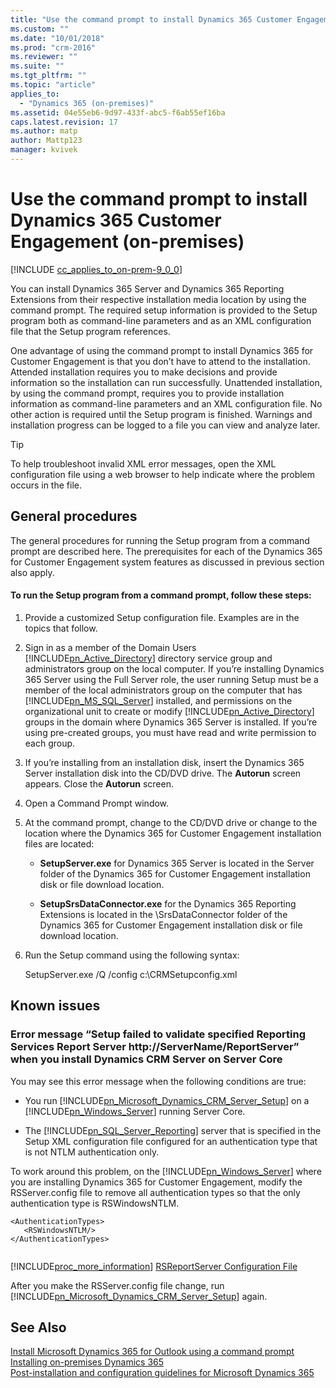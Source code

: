 ```yaml
---
title: "Use the command prompt to install Dynamics 365 Customer Engagement (on-premises) | Microsoft Docs"
ms.custom: ""
ms.date: "10/01/2018"
ms.prod: "crm-2016"
ms.reviewer: ""
ms.suite: ""
ms.tgt_pltfrm: ""
ms.topic: "article"
applies_to: 
  - "Dynamics 365 (on-premises)"
ms.assetid: 04e55eb6-9d97-433f-abc5-f6ab55ef16ba
caps.latest.revision: 17
ms.author: matp
author: Mattp123
manager: kvivek
---
```

# Use the command prompt to install Dynamics 365 Customer Engagement (on-premises) 

[!INCLUDE [cc_applies_to_on-prem-9_0_0](../includes/cc_applies_to_on-prem-9_0_0.md)]

You can install Dynamics 365 Server and Dynamics 365 Reporting Extensions from their respective installation media location by using the command prompt. The required setup information is provided to the Setup program both as command-line parameters and as an XML configuration file that the Setup program references.  
  
 One advantage of using the command prompt to install Dynamics 365 for Customer Engagement is that you don’t have to attend to the installation. Attended installation requires you to make decisions and provide information so the installation can run successfully. Unattended installation, by using the command prompt, requires you to provide installation information as command-line parameters and an XML configuration file. No other action is required until the Setup program is finished. Warnings and installation progress can be logged to a file you can view and analyze later.  
  
> [!TIP]
>  To help troubleshoot invalid XML error messages, open the XML configuration file using a web browser to help indicate where the problem occurs in the file.  
  
## General procedures  
 The general procedures for running the Setup program from a command prompt are described here. The prerequisites for each of the Dynamics 365 for Customer Engagement system features as discussed in previous section also apply.  
  
#### To run the Setup program from a command prompt, follow these steps:  
  
1.  Provide a customized Setup configuration file. Examples are in the topics that follow.  
  
2.  Sign in as a member of the Domain Users [!INCLUDE[pn_Active_Directory](../includes/pn-active-directory.md)] directory service group and administrators group on the local computer. If you’re installing Dynamics 365 Server using the Full Server role, the user running Setup must be a member of the local administrators group on the computer that has [!INCLUDE[pn_MS_SQL_Server](../includes/pn-ms-sql-server.md)] installed, and permissions on the organizational unit to create or modify [!INCLUDE[pn_Active_Directory](../includes/pn-active-directory.md)] groups in the domain where Dynamics 365 Server is installed. If you’re using pre-created groups, you must have read and write permission to each group.  
  
3.  If you’re installing from an installation disk, insert the Dynamics 365 Server installation disk into the CD/DVD drive. The **Autorun** screen appears. Close the **Autorun** screen.  
  
4.  Open a Command Prompt window.  
  
5.  At the command prompt, change to the CD/DVD drive or change to the location where the Dynamics 365 for Customer Engagement installation files are located:  
  
    -   **SetupServer.exe** for Dynamics 365 Server is located in the Server folder of the Dynamics 365 for Customer Engagement installation disk or file download location.  
  
    -   **SetupSrsDataConnector.exe** for the Dynamics 365 Reporting Extensions is located in the \SrsDataConnector folder of the Dynamics 365 for Customer Engagement installation disk or file download location.    
  
6.  Run the Setup command using the following syntax:  
  
     SetupServer.exe /Q /config c:\CRMSetupconfig.xml  
  
## Known issues  
  
### Error message “Setup failed to validate specified Reporting Services Report Server http://ServerName/ReportServer” when you install Dynamics CRM Server on Server Core  
 You may see this error message when the following conditions are true:  
  
-   You run [!INCLUDE[pn_Microsoft_Dynamics_CRM_Server_Setup](../includes/pn-microsoft-dynamics-crm-server-setup.md)] on a [!INCLUDE[pn_Windows_Server](../includes/pn-windows-server.md)] running Server Core.  
  
-   The [!INCLUDE[pn_SQL_Server_Reporting](../includes/pn-sql-server-reporting.md)] server that is specified in the Setup XML configuration file configured for an authentication type that is not NTLM authentication only.  
  
 To work around this problem, on the [!INCLUDE[pn_Windows_Server](../includes/pn-windows-server.md)] where you are installing Dynamics 365 for Customer Engagement, modify the RSServer.config file to remove all authentication types so that the only authentication type is RSWindowsNTLM.  
  
```  
<AuthenticationTypes>     
   <RSWindowsNTLM/>  
</AuthenticationTypes>  
  
```  
  
 [!INCLUDE[proc_more_information](../includes/proc-more-information.md)] [RSReportServer Configuration File](/sql/reporting-services/report-server/rsreportserver-config-configuration-file?view=sql-server-2016)  
  
 After you make the RSServer.config file change, run [!INCLUDE[pn_Microsoft_Dynamics_CRM_Server_Setup](../includes/pn-microsoft-dynamics-crm-server-setup.md)] again.  
  
  
## See Also  
 [Install Microsoft Dynamics 365 for Outlook using a command prompt](../../../outlook-addin/admin-guide/install-using-command-prompt.md)   <br/> 
 [Installing on-premises Dynamics 365](installing-on-premises-dynamics-365.md)  <br/>
 [Post-installation and configuration guidelines for Microsoft Dynamics 365](post-installation-configuration-guidelines-dynamics-365.md)

